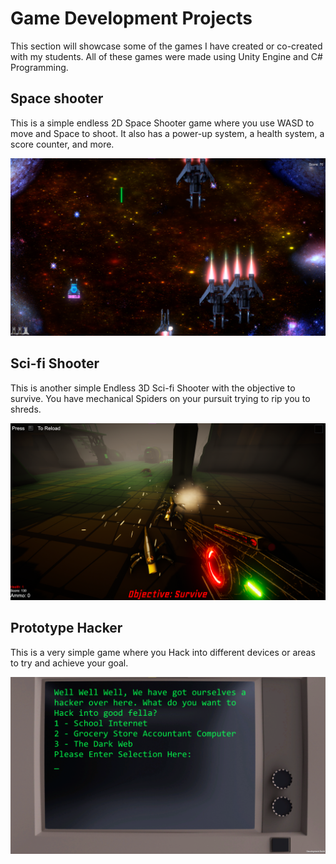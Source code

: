 # Game Development Projects

This section will showcase some of the games I have created or co-created with my students. All of these games were made using Unity Engine and C# Programming.

## Space shooter

This is a simple endless 2D Space Shooter game where you use WASD to move and Space to shoot. It also has a power-up system, a health system, a score counter, and more.

![Space Shooter Image](../../_Images/Space%20Shooter%202.png)

## Sci-fi Shooter

This is another simple Endless 3D Sci-fi Shooter with the objective to survive. You have mechanical Spiders on your pursuit trying to rip you to shreds.

![Sci-Fi Shooter Image](../../_Images/Sci-fi%20Shooter%202.png)

## Prototype Hacker

This is a very simple game where you Hack into different devices or areas to try and achieve your goal.

![Prototype Hacker](../../_Images/Terminal%20Hacker%201.png)
